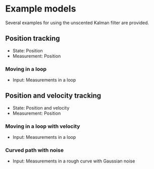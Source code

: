 
# Example models

Several examples for using the unscented Kalman filter are provided.

## Position tracking

- State: Position
- Measurement: Position

### Moving in a loop

- Input: Measurements in a loop

## Position and velocity tracking

- State: Position and velocity
- Measurement: Position

### Moving in a loop with velocity

- Input: Measurements in a loop

### Curved path with noise

- Input: Measurements in a rough curve with Gaussian noise

